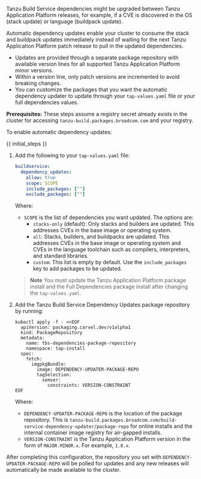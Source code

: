 Tanzu Build Service dependencies might be upgraded between Tanzu Application Platform
releases, for example, if a CVE is discovered in the OS (stack update) or language (buildpack update).

Automatic dependency updates enable your cluster to consume the stack and buildpack updates immediately
instead of waiting for the next Tanzu Application Platform patch release to pull in the updated
dependencies.

- Updates are provided through a separate package repository with available version lines for
all supported Tanzu Application Platform minor versions.
- Within a version line, only patch versions are incremented to avoid breaking changes.
- You can customize the packages that you want the automatic dependency updater to update through your
`tap-values.yaml` file or your full dependencies values.

**Prerequisites:** These steps assume a registry secret already exists in the cluster for accessing
`tanzu-build.packages.broadcom.com` and your registry.

To enable automatic dependency updates:

{{ initial_steps }}

1. Add the following to your `tap-values.yaml` file:

    ```yaml
    buildservice:
      dependency_updates:
        allow: true
        scope: SCOPE
        include_packages: [""]
        exclude_packages: [""]
    ```

    Where:

    - `SCOPE` is the list of dependencies you want updated. The options are:
      - `stacks-only` (default): Only stacks and builders are updated. This addresses CVEs
        in the base image or operating system.
      - `all`: Stacks, builders, and buildpacks are updated. This addresses CVEs in the base
        image or operating system and CVEs in the language toolchain such as compilers,
        interpreters, and standard libraries.
      - `custom`: This list is empty by default. Use the `include_packages` key to add packages to
        be updated.

    > **Note** You must update the Tanzu Application Platform package install and the Full Dependencies
    > package install after changing the `tap-values.yaml`.

1. Add the Tanzu Build Service Dependency Updates package repository by running:

    ```console
    kubectl apply -f - <<EOF
      apiVersion: packaging.carvel.dev/v1alpha1
      kind: PackageRepository
      metadata:
        name: tbs-dependencies-package-repository
        namespace: tap-install
      spec:
        fetch:
          imgpkgBundle:
            image: DEPENDENCY-UPDATER-PACKAGE-REPO
            tagSelection:
              semver:
                constraints: VERSION-CONSTRAINT
    EOF
    ```

    Where:

    - `DEPENDENCY-UPDATER-PACKAGE-REPO` is the location of the package repository. This is
      `tanzu-build.packages.broadcom.com/build-service-dependency-updater/package-repo` for online installs
      and the internal container image registry for air-gapped installs.
    - `VERSION-CONSTRAINT` is the Tanzu Application Platform version in the form of `MAJOR.MINOR.x`.
      For example, `1.8.x`.

After completing this configuration, the repository you set with `DEPENDENCY-UPDATER-PACKAGE-REPO` will be
polled for updates and any new releases will automatically be made available to the cluster.
